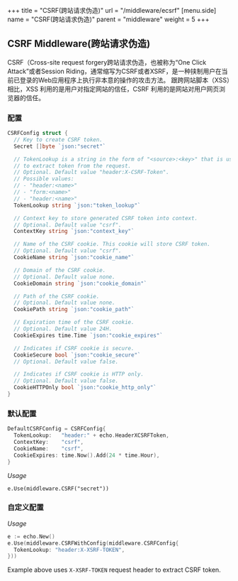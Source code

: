 +++
title = "CSRF(跨站请求伪造)"
url = "/middleware/ecsrf"
[menu.side]
  name = "CSRF(跨站请求伪造)"
  parent = "middleware"
  weight = 5
+++

## CSRF Middleware(跨站请求伪造)

CSRF（Cross-site request forgery跨站请求伪造，也被称为“One Click Attack”或者Session Riding，通常缩写为CSRF或者XSRF，是一种挟制用户在当前已登录的Web应用程序上执行非本意的操作的攻击方法。 跟跨网站脚本（XSS）相比，XSS 利用的是用户对指定网站的信任，CSRF 利用的是网站对用户网页浏览器的信任。

### 配置

```go
CSRFConfig struct {
  // Key to create CSRF token.
  Secret []byte `json:"secret"`

  // TokenLookup is a string in the form of "<source>:<key>" that is used
  // to extract token from the request.
  // Optional. Default value "header:X-CSRF-Token".
  // Possible values:
  // - "header:<name>"
  // - "form:<name>"
  // - "header:<name>"
  TokenLookup string `json:"token_lookup"`

  // Context key to store generated CSRF token into context.
  // Optional. Default value "csrf".
  ContextKey string `json:"context_key"`

  // Name of the CSRF cookie. This cookie will store CSRF token.
  // Optional. Default value "csrf".
  CookieName string `json:"cookie_name"`

  // Domain of the CSRF cookie.
  // Optional. Default value none.
  CookieDomain string `json:"cookie_domain"`

  // Path of the CSRF cookie.
  // Optional. Default value none.
  CookiePath string `json:"cookie_path"`

  // Expiration time of the CSRF cookie.
  // Optional. Default value 24H.
  CookieExpires time.Time `json:"cookie_expires"`

  // Indicates if CSRF cookie is secure.
  CookieSecure bool `json:"cookie_secure"`
  // Optional. Default value false.

  // Indicates if CSRF cookie is HTTP only.
  // Optional. Default value false.
  CookieHTTPOnly bool `json:"cookie_http_only"`
}
```

### 默认配置

```go
DefaultCSRFConfig = CSRFConfig{
  TokenLookup:   "header:" + echo.HeaderXCSRFToken,
  ContextKey:    "csrf",
  CookieName:    "csrf",
  CookieExpires: time.Now().Add(24 * time.Hour),
}
```

*Usage*

`e.Use(middleware.CSRF("secret"))`

### 自定义配置

*Usage*

```go
e := echo.New()
e.Use(middleware.CSRFWithConfig(middleware.CSRFConfig{
  TokenLookup: "header:X-XSRF-TOKEN",
}))
```

Example above uses `X-XSRF-TOKEN` request header to extract CSRF token.

